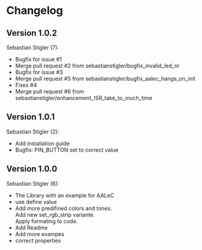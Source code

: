 # Changelog

## Version 1.0.2
Sebastian Stigler (7):
* Bugfix for issue #1
* Merge pull request #2 from sebastianstigler/bugfix_invalid_led_nr
* Bugfix for issue #3
* Merge pull request #5 from sebastianstigler/bugfix_aalec_hangs_on_init
* Fixes #4
* Merge pull request #6 from sebastianstigler/enhancement_ISR_take_to_much_time

## Version 1.0.1
Sebastian Stigler (2):
* Add installation guide
* Bugfix: PIN_BUTTON set to correct value


## Version 1.0.0
Sebastian Stigler (6):
* The Library with an example for AALeC
* use define value
* Add more predifined colors and tones.\
  Add new set_rgb_strip variante.\
  Apply formating to code.
* Add Readme
* Add more exampes
* correct properties
